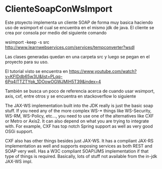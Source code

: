 # ClienteSoapConWsImport

Este ptoyecto implementa un cliente SOAP de forma muy basica haciendo uso de wsimport el cual se encuentra en el mismo jdk de java.
El cliente se crea por consola por medio del siguiente comando

wsimport -keep -s src http://www.learnwebservices.com/services/tempconverter?wsdl

Las clases generadas quedan en una carpeta src y luego se pegan en el proyecto para su uso.

El tutorial visto se encuentra en https://www.youtube.com/watch?v=KFlDdb65w3U&list=PLqq-6Pq4lTTZTYpk_1DOowOGWJMIH5T39&index=4

También se busca un poco de referencia acerca de cuando usar wsimport, axis, cxf, entre otros y se encuentra en stackoverflow lo siguiente

The JAX-WS implementation built into the JDK really is just the basic soap stuff. If you need any of the more complex WS-* things like WS-Security, WS-RM, WS-Policy, etc..., you need to use one of the alternatives like CXF or Metro or Axis2. It can also depend on what you are trying to integrate with. For example, CXF has top notch Spring support as well as very good OSGi support.

CXF also has other things besides just JAX-WS. It has a compliant JAX-RS implementation as well and supports exposing services as both REST and SOAP very well. Has a W3C compliant SOAP/JMS implementation if that type of things is required. Basically, lots of stuff not available from the in-jdk JAX-WS impl.
